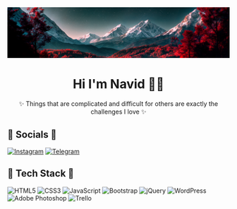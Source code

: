 <img src="./image.png" alt="image"/>
<div align="center">
  
  <h1> Hi I'm Navid 👋🏻 </h1>
  <p> ✨ Things that are complicated and difficult for others are exactly the challenges I love ✨ </p>
  

<!-- Proudly created with GPRM ( https://gprm.itsvg.in ) -->
</div>

<h2>🔸 Socials 🔸</h2>

<a href="https://instagram.com/navid__2005" rel="nofollow"><img src="https://camo.githubusercontent.com/94b50d6a71e67a79d85b051d8af86ad7cc541a7304e6db4825430830e9a43383/68747470733a2f2f696d672e736869656c64732e696f2f62616467652f496e7374616772616d2d2532334534343035462e7376673f7374796c653d666f722d7468652d6261646765266c6f676f3d496e7374616772616d266c6f676f436f6c6f723d7768697465" alt="Instagram" data-canonical-src="https://img.shields.io/badge/Instagram-%23E4405F.svg?style=for-the-badge&amp;logo=Instagram&amp;logoColor=white" style="max-width: 100%;"></a>
<a href="https://t.me/Navid_nz20" rel="nofollow"><img src="https://camo.githubusercontent.com/8f41682a178e57a174d0c6042e9cdb842c6329b24c34b2bf4206c25e933073a9/68747470733a2f2f696d672e736869656c64732e696f2f62616467652f54656c656772616d2d3243413545303f7374796c653d666f722d7468652d6261646765266c6f676f3d74656c656772616d266c6f676f436f6c6f723d7768697465" alt="Telegram" data-canonical-src="https://img.shields.io/badge/Telegram-2CA5E0?style=for-the-badge&amp;logo=telegram&amp;logoColor=white" style="max-width: 100%;"></a>
  
  <h2>🔹 Tech Stack 🔹</h2>

![HTML5](https://img.shields.io/badge/html5-%23E34F26.svg?style=for-the-badge&logo=html5&logoColor=white) ![CSS3](https://img.shields.io/badge/css3-%231572B6.svg?style=for-the-badge&logo=css3&logoColor=white) ![JavaScript](https://img.shields.io/badge/javascript-%23323330.svg?style=for-the-badge&logo=javascript&logoColor=%23F7DF1E) ![Bootstrap](https://img.shields.io/badge/bootstrap-%238511FA.svg?style=for-the-badge&logo=bootstrap&logoColor=white) ![jQuery](https://img.shields.io/badge/jquery-%230769AD.svg?style=for-the-badge&logo=jquery&logoColor=white) ![WordPress](https://img.shields.io/badge/WordPress-%23117AC9.svg?style=for-the-badge&logo=WordPress&logoColor=white) ![Adobe Photoshop](https://img.shields.io/badge/adobe%20photoshop-%2331A8FF.svg?style=for-the-badge&logo=adobe%20photoshop&logoColor=white) ![Trello](https://img.shields.io/badge/Trello-%23026AA7.svg?style=for-the-badge&logo=Trello&logoColor=white)
<!-- Proudly created with GPRM ( https://gprm.itsvg.in ) -->
